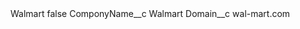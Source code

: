 <?xml version="1.0" encoding="UTF-8"?>
<CustomMetadata xmlns="http://soap.sforce.com/2006/04/metadata" xmlns:xsi="http://www.w3.org/2001/XMLSchema-instance" xmlns:xsd="http://www.w3.org/2001/XMLSchema">
    <label>Walmart</label>
    <protected>false</protected>
    <values>
        <field>ComponyName__c</field>
        <value xsi:type="xsd:string">Walmart</value>
    </values>
    <values>
        <field>Domain__c</field>
        <value xsi:type="xsd:string">wal-mart.com</value>
    </values>
</CustomMetadata>
